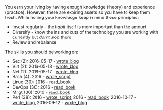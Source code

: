 You earn your living by having enough knowledge (theory) and experience
(practice). However, these are expiring assets so you have to keep them fresh.
While honing your knowledge keep in mind these principles:

* Invest regularly - the *habit* itself is more important than the amount
* Diversify - know the ins and outs of the technology you are working with
  currently but *don't stop* there
* Review and rebalance

The skills you should be working on:

* Sec (2): 2016-05-17 - [wrote_blog](https://github.com/jreisinger/blog/blob/master/posts/tcpdump.md)
* Virt (2): 2016-05-13 - [wrote_blog](https://github.com/jreisinger/blog/blob/master/posts/vagrant.md)
* Net (2): 2016-05-17 - [wrote_blog](https://github.com/jreisinger/blog/blob/master/posts/tcpdump.md)
* Bash (4): 2016 - [wrote_script](https://github.com/skx/sysadmin-util/issues/17)
* Linux (30): 2016 - [read_book](https://www.nostarch.com/howlinuxworks2)
* DevOps (30): 2016 - [read_book](https://en.wikipedia.org/wiki/The_Phoenix_Project_(novel))
* Mngt (30): 2016 - [read_book](https://en.wikipedia.org/wiki/The_Phoenix_Project_(novel))
* Perl (38): 2016 - [wrote_script](https://github.com/jreisinger/checkprocs), 2016 - [read_book](https://www.intermediateperl.com/), 2016-10-17 - [wrote_blog](https://github.com/jreisinger/blog/blob/master/posts/module-build.md), 2016-09-12 - [wrote_blog](https://github.com/jreisinger/blog/blob/master/posts/finding-good-cpan-module.md)
